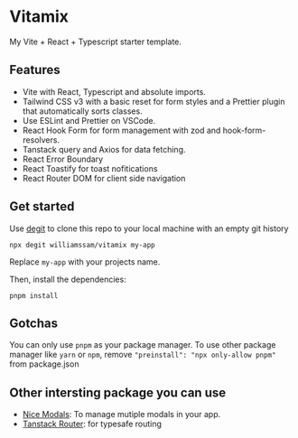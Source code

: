 # Vitamix

My Vite + React + Typescript starter template.

## Features

-  Vite with React, Typescript and absolute imports.
-  Tailwind CSS v3 with a basic reset for form styles and a Prettier plugin that automatically sorts classes.
-  Use ESLint and Prettier on VSCode.
-  React Hook Form for form management with zod and hook-form-resolvers.
-  Tanstack query and Axios for data fetching.
-  React Error Boundary
-  React Toastify for toast nofitications
-  React Router DOM for client side navigation

## Get started

Use [degit](https://github.com/Rich-Harris/degit) to clone this repo to your local machine with an empty git history

```
npx degit williamssam/vitamix my-app
```

Replace <code>my-app</code> with your projects name.

Then, install the dependencies:

```
pnpm install
```

## Gotchas

You can only use <code>pnpm</code> as your package manager. To use other package manager like <code>yarn</code> or <code>npm</code>, remove <code>"preinstall": "npx only-allow pnpm"</code> from package.json

## Other intersting package you can use

-  [Nice Modals](https://github.com/eBay/nice-modal-react): To manage mutiple modals in your app.
-  [Tanstack Router](https://tanstack.com/router/v1/docs/overview): for typesafe routing
